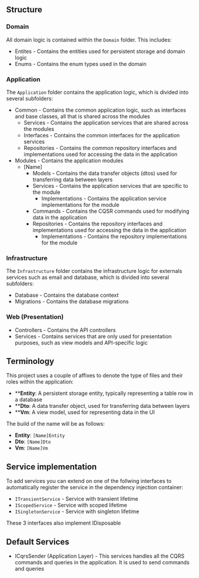 ## Structure
### Domain
All domain logic is contained within the `Domain` folder. This includes:
- Entites - Contains the entities used for persistent storage and domain logic
- Enums - Contains the enum types used in the domain

### Application
The `Application` folder contains the application logic, which is divided into several subfolders:
- Common - Contains the common application logic, such as interfaces and base classes, all that is shared across the modules
  - Services - Contains the application services that are shared across the modules
  - Interfaces - Contains the common interfaces for the application services
  - Repositories - Contains the common repository interfaces and implementations used for accessing the data in the application
- Modules - Contains the application modules
  - [Name]
    - Models - Contains the data transfer objects (dtos) used for transferring data between layers
    - Services - Contains the application services that are specific to the module
      - Implementations - Contains the application service implementations for the module
    - Commands - Contains the CQSR commands used for modifying data in the application
    - Repositories - Contains the repository interfaces and implementations used for accessing the data in the application
      - Implementations - Contains the repository implementations for the module

### Infrastructure
The `Infrastructure` folder contains the infrastructure logic for externals services such as email and database, which is divided into several subfolders:
- Database - Contains the database context
- Migrations - Contains the database migrations

### Web (Presentation)
- Controllers - Contains the API controllers
- Services - Contains services that are only used for presentation purposes, such as view models and API-specific logic

## Terminology

This project uses a couple of affixes to denote the type of files and their roles within the application:
- ****Entity**: A persistent storage entity, typically representing a table row in a database
- ****Dto**: A data transfer object, used for transferring data between layers
- ****Vm**: A view model, used for representing data in the UI

The build of the name will be as follows:
- **Entity**: `[Name]Entity`
- **Dto**: `[Name]Dto`
- **Vm**: `[Name]Vm`

## Service implementation
To add services you can extend on one of the follwing interfaces to automatically register the service in the dependency injection container:
- `ITransientService` - Service with transient lifetime
- `IScopedService` - Service with scoped lifetime
- `ISingletonService` - Service with singleton lifetime

These 3 interfaces also implement IDisposable

## Default Services
- ICqrsSender (Application Layer) - This services handles all the CQRS commands and queries in the application. It is used to send commands and queries
